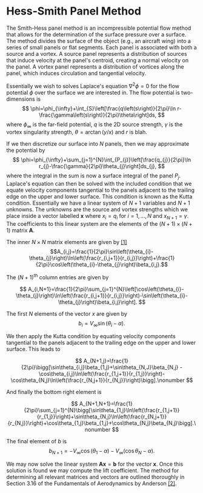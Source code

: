 # Hess-Smith Panel Method
The Smith-Hess panel method is an incompressible potential flow method that allows for the determination of the surface pressure over a surface. The method divides the surface of the object (e.g., an aircraft wing) into a series of small panels or flat segments. Each panel is associated with both a source and a vortex. A source panel represents a distribution of sources that induce velocity at the panel's centroid, creating a normal velocity on the panel. A vortex panel represents a distribution of vortices along the panel, which induces circulation and tangential velocity.

Essentially we wish to solves Laplace's equation $\nabla^2\phi=0$ for the flow potential $\phi$ over the surface we are interested in. The flow potential is two-dimensions is
$$
\phi=\phi_{\infty}+\int_{S}\left[\frac{q\left(s\right)}{2\pi}\ln r-\frac{\gamma\left(s\right)}{2\pi}\theta\right]ds,
$$
where $\phi_{\infty}$ is the far-field potential, $q$ is the 2D source strength, $\gamma$ is the vortex singularity strength, $\theta=\arctan(y/x)$ and $r$ is blah.

If we then discretize our surface into $N$ panels, then we may approximate the potential by 
$$
\phi=\phi_{\infty}+\sum_{j=1}^{N}\int_{P_{j}}\left[\frac{q_{j}}{2\pi}\ln r_{j}-\frac{\gamma}{2\pi}\theta_{j}\right]ds_{j},
$$
where the integral in the sum is now a surface integral of the panel $P_j$. Laplace's equation can then be solved with the included condition that we equate velocity components tangential to the panels adjacent to the trailing edge on the upper and lower surface. This condition is known as the Kutta condition. Essentially we have a linear system of $N+1$ variables and $N+1$ unknowns. The unknowns are the source and vortex strengths which we place inside a vector labelled $\mathbf{x}$ where $x_i=q_i$ for $i=1,\dots,N$ and $x_{N+1}=\gamma$. The coefficients to this linear system are the elements of the $(N+1)\times (N+1)$ matrix $\mathbf{A}$.

The inner $N\times N$ matrix elements are given by [[1]](chrome-extension://efaidnbmnnnibpcajpcglclefindmkaj/https://archive.aoe.vt.edu/mason/Mason_f/CAtxtChap4.pdf)
$$A_{i,j}=\frac{1}{2\pi}\sin\left(\theta_{i}-\theta_{j}\right)\ln\left(\frac{r_{i,j+1}}{r_{i,j}}\right)+\frac{1}{2\pi}\cos\left(\theta_{i}-\theta_{j}\right)\beta_{i,j}.$$

The $(N+1)^{\text{th}}$ column entries are given by 

$$
A_{i,N+1}=\frac{1}{2\pi}\sum_{j=1}^{N}\left[\cos\left(\theta_{i}-\theta_{j}\right)\ln\left(\frac{r_{i,j+1}}{r_{i,j}}\right)-\sin\left(\theta_{i}-\theta_{j}\right)\beta_{i,j}\right].
$$ 

The first $N$ elements of the vector $x$ are given by 
$$
b_{i}=V_{\infty}\sin\left(\theta_{i}-\alpha\right).
$$

We then apply the Kutta condition by equating velocity components tangential to the panels adjacent to the trailing edge on the upper and lower surface. This leads to 

$$ 
A_{N+1,j}=\frac{1}{2\pi}\bigg[\sin\theta_{i,j}\beta_{1,j}+\sin\theta_{N,J}\beta_{N,j}
-\cos\theta_{i,j}\ln\left(\frac{r_{1,j+1}}{r_{1,j}}\right)-\cos\theta_{N,j}\ln\left(\frac{r_{N,j+1}}{r_{N,j}}\right)\bigg].\nonumber
$$

And finally the bottom right element is

$$
A_{N+1,N+1}=\frac{1}{2\pi}\sum_{j=1}^{N}\bigg[\sin\theta_{1,j}\ln\left(\frac{r_{1,j+1}}{r_{1,j}}\right)+\sin\theta_{N,j}\ln\left(\frac{r_{N,j+1}}{r_{N,j}}\right)+\cos\theta_{1,j}\beta_{1,j}+\cos\theta_{N,j}\beta_{N,j}\bigg].\nonumber
$$

The final element of $b$ is 
$$b_{N+1}=-V_{\infty}\cos\left(\theta_{1}-\alpha\right)-V_{\infty}\left(\cos\theta_{N}-\alpha\right).$$

We may now solve the linear system $\mathbf{A}\mathbf{x}=\mathbf{b}$ for the vector $\mathbf{x}$. Once this solution is found we may compute the lift coefficient. The method for determining all relevant matrices and vectors are outlined thoroughly in Section 3.16 of the Fundamentals of Aerodynamics by Anderson [[2]](https://books.google.co.uk/books?hl=en&lr=&id=5oVvEAAAQBAJ&oi=fnd&pg=PR2&dq=Fundamentals+of+Aerodynamics&ots=7xS9OVEniC&sig=b0kI42koZynfvb_Z4hSFYXo8pYw&redir_esc=y#v=onepage&q=Fundamentals%20of%20Aerodynamics&f=false).
